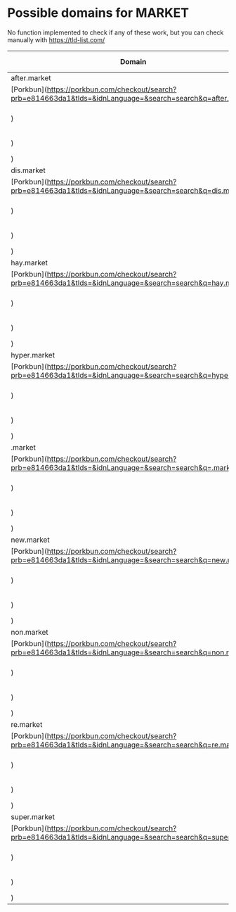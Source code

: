 # Possible domains for MARKET

No function implemented to check if any of these work, but you can check manually with https://tld-list.com/

| Domain | Porkbun | NameCheap | Google Domains |
|---|---|---|---|
| after.market | [Porkbun](https://porkbun.com/checkout/search?prb=e814663da1&tlds=&idnLanguage=&search=search&q=after.market) | [Namecheap](https://www.namecheap.com/domains/registration/results/?domain=after.market) | [Google](https://domains.google.com/registrar/search?searchTerm=after.market) |
| dis.market | [Porkbun](https://porkbun.com/checkout/search?prb=e814663da1&tlds=&idnLanguage=&search=search&q=dis.market) | [Namecheap](https://www.namecheap.com/domains/registration/results/?domain=dis.market) | [Google](https://domains.google.com/registrar/search?searchTerm=dis.market) |
| hay.market | [Porkbun](https://porkbun.com/checkout/search?prb=e814663da1&tlds=&idnLanguage=&search=search&q=hay.market) | [Namecheap](https://www.namecheap.com/domains/registration/results/?domain=hay.market) | [Google](https://domains.google.com/registrar/search?searchTerm=hay.market) |
| hyper.market | [Porkbun](https://porkbun.com/checkout/search?prb=e814663da1&tlds=&idnLanguage=&search=search&q=hyper.market) | [Namecheap](https://www.namecheap.com/domains/registration/results/?domain=hyper.market) | [Google](https://domains.google.com/registrar/search?searchTerm=hyper.market) |
| .market | [Porkbun](https://porkbun.com/checkout/search?prb=e814663da1&tlds=&idnLanguage=&search=search&q=.market) | [Namecheap](https://www.namecheap.com/domains/registration/results/?domain=.market) | [Google](https://domains.google.com/registrar/search?searchTerm=.market) |
| new.market | [Porkbun](https://porkbun.com/checkout/search?prb=e814663da1&tlds=&idnLanguage=&search=search&q=new.market) | [Namecheap](https://www.namecheap.com/domains/registration/results/?domain=new.market) | [Google](https://domains.google.com/registrar/search?searchTerm=new.market) |
| non.market | [Porkbun](https://porkbun.com/checkout/search?prb=e814663da1&tlds=&idnLanguage=&search=search&q=non.market) | [Namecheap](https://www.namecheap.com/domains/registration/results/?domain=non.market) | [Google](https://domains.google.com/registrar/search?searchTerm=non.market) |
| re.market | [Porkbun](https://porkbun.com/checkout/search?prb=e814663da1&tlds=&idnLanguage=&search=search&q=re.market) | [Namecheap](https://www.namecheap.com/domains/registration/results/?domain=re.market) | [Google](https://domains.google.com/registrar/search?searchTerm=re.market) |
| super.market | [Porkbun](https://porkbun.com/checkout/search?prb=e814663da1&tlds=&idnLanguage=&search=search&q=super.market) | [Namecheap](https://www.namecheap.com/domains/registration/results/?domain=super.market) | [Google](https://domains.google.com/registrar/search?searchTerm=super.market) |
